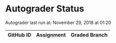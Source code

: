 # Autograder Status
Autograder last run at: November 29, 2018 at 01:20

| GitHub ID | Assignment | Graded Branch |
|-----------|------------|---------------|
